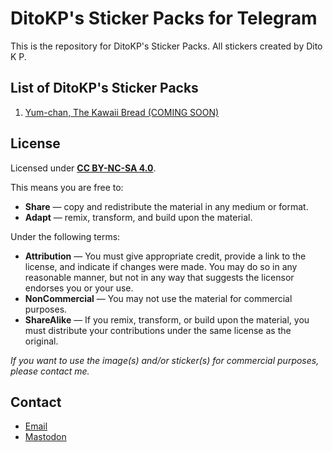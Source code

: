 # DitoKP's Sticker Packs for Telegram
This is the repository for DitoKP's Sticker Packs. All stickers created by Dito K P.

## List of DitoKP's Sticker Packs
1. [Yum-chan, The Kawaii Bread (COMING SOON)](https://github.com/ditokp/ditokp-stickers)

## License
Licensed under [**CC BY-NC-SA 4.0**](https://creativecommons.org/licenses/by-nc-sa/4.0/).

This means you are free to:
- **Share** — copy and redistribute the material in any medium or format.
- **Adapt** — remix, transform, and build upon the material.

Under the following terms:
- **Attribution** — You must give appropriate credit, provide a link to the license, and indicate if changes were made. You may do so in any reasonable manner, but not in any way that suggests the licensor endorses you or your use.
- **NonCommercial** — You may not use the material for commercial purposes.
- **ShareAlike** — If you remix, transform, or build upon the material, you must distribute your contributions under the same license as the original.

*If you want to use the image(s) and/or sticker(s) for commercial purposes, please contact me.*

## Contact
- [Email](mailto:ditokurniap@merahputih.id)
- [Mastodon](https://mastodon.social/@DitoKurniaPratama)
